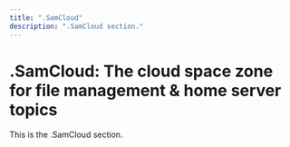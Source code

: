 ```yaml
---
title: ".SamCloud"
description: ".SamCloud section."
---
```


# .SamCloud: The cloud space zone for file management & home server topics

This is the .SamCloud section.

